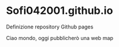 # Sofi042001.github.io
Definizione repository Github pages

Ciao mondo, oggi pubblicherò una web map
